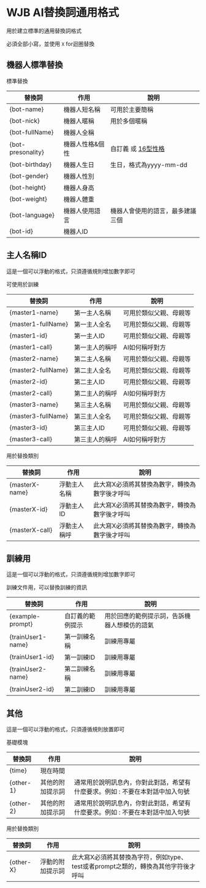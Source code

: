 # WJB AI替換詞通用格式

用於建立標準的通用替換詞格式

必須全部小寫，並使用 ``X`` for迴圈替換

## 機器人標準替換

標準替換

| 替換詞 | 作用 | 說明 |
|-----|-----|-----|
| {bot-name} | 機器人短名稱 | 可用於主要簡稱 |
| {bot-nick} | 機器人暱稱 | 用於多個暱稱 |
| {bot-fullName} | 機器人全稱 | |
| {bot-presonality} | 機器人性格&個性 | 自訂義 或 [16型性格](https://www.16personalities.com/tw/%E6%80%A7%E6%A0%BC%E6%B8%AC%E8%A9%A6) |
| {bot-birthday} | 機器人生日 | 生日，格式為yyyy-mm-dd |
| {bot-gender} | 機器人性別 | |
| {bot-height} | 機器人身高 | |
| {bot-weight} | 機器人體重 | |
| {bot-language} | 機器人使用語言 | 機器人會使用的語言，最多建議三個 |
| {bot-id} | 機器人ID | |

## 主人名稱ID

這是一個可以浮動的格式，只須遵循規則增加數字即可

可使用於訓練

| 替換詞 | 作用 | 說明 |
|-----|-----|-----|
| {master1-name} | 第一主人名稱 | 可用於類似父親、母親等 |
| {master1-fullName} | 第一主人全名 | 可用於類似父親、母親等 |
| {master1-id} | 第一主人ID | 可用於類似父親、母親等 |
| {master1-call} | 第一主人的稱呼 | AI如何稱呼對方 |
| {master2-name} | 第二主人名稱 | 可用於類似父親、母親等 |
| {master2-fullName} | 第二主人全名 | 可用於類似父親、母親等 |
| {master2-id} | 第二主人ID | 可用於類似父親、母親等 |
| {master2-call} | 第二主人的稱呼 | AI如何稱呼對方 |
| {master3-name} | 第三主人名稱 | 可用於類似父親、母親等 |
| {master3-fullName} | 第三主人全名 | 可用於類似父親、母親等 |
| {master3-id} | 第三主人ID | 可用於類似父親、母親等 |
| {master3-call} | 第三主人的稱呼 | AI如何稱呼對方 |

用於替換類別

| 替換詞 | 作用 | 說明 |
|-----|-----|-----|
| {masterX-name} | 浮動主人名稱 | 此大寫X必須將其替換為數字，轉換為數字後才呼叫 |
| {masterX-id} | 浮動主人ID | 此大寫X必須將其替換為數字，轉換為數字後才呼叫 |
| {masterX-call} | 浮動主人稱呼 | 此大寫X必須將其替換為數字，轉換為數字後才呼叫 |

## 訓練用

這是一個可以浮動的格式，只須遵循規則增加數字即可

訓練文件用，可以替換訓練的資訊

| 替換詞 | 作用 | 說明 |
|-----|-----|-----|
| {example-prompt} | 自訂義的範例提示 | 用於回應的範例提示詞，告訴機器人想模仿的語氣 |
| {trainUser1-name} | 第一訓練名稱 | 訓練用專屬 |
| {trainUser1-id} | 第一訓練ID | 訓練用專屬 |
| {trainUser2-name} | 第二訓練名稱 | 訓練用專屬 |
| {trainUser2-id} | 第二訓練ID | 訓練用專屬 |

## 其他

這是一個可以浮動的格式，只須遵循規則放置即可

基礎模塊

| 替換詞 | 作用 | 說明 |
|-----|-----|-----|
| {time} | 現在時間 | |
| {other-1} | 其他的附加提示詞 | 通常用於說明訊息內，你對此對話，希望有什麼要求。例如 : 不要在本對話中加入句號 |
| {other-2} | 其他的附加提示詞 | 通常用於說明訊息內，你對此對話，希望有什麼要求。例如 : 不要在本對話中加入句號 |


用於替換類別

| 替換詞 | 作用 | 說明 |
|-----|-----|-----|
| {other-X} | 浮動的附加提示詞 | 此大寫X必須將其替換為字符，例如type、test或者prompt之類的，轉換為其他字符後才呼叫 |
